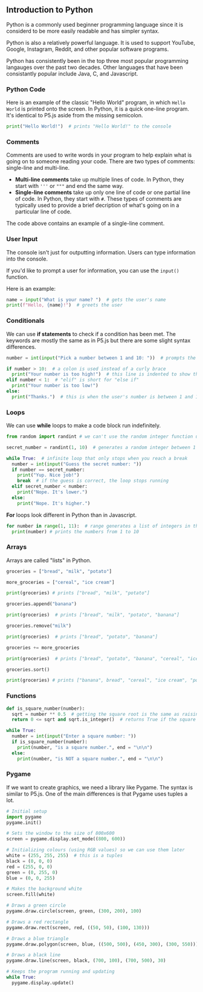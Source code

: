 ## Introduction to Python



Python is a commonly used beginner programming language since it is considerd to be more easily readable and has simpler syntax.

Python is also a relatively powerful language. It is used to support YouTube, Google, Instagram, Reddit, and other popular software programs.

Python has consistently been in the top three most popular programming langauges over the past two decades. Other languages that have been consistantly popular include Java, C, and Javascript.

### Python Code

Here is an example of the classic "Hello World" program, in which `Hello World` is printed onto the screen. In Python, it is a quick one-line program. It's identical to P5.js aside from the missing semicolon.

```python
print("Hello World!")  # prints "Hello World!" to the console
```

### Comments

Comments are used to write words in your program to help explain what is going on to someone reading your code. There are two types of comments: single-line and multi-line.

- **Multi-line comments** take up multiple lines of code. In Python, they start with `'''` or `"""` and end the same way.
- **Single-line comments** take up only one line of code or one partial line of code. In Python, they start with `#`. These types of comments are typically used to provide a brief decription of what's going on in a particular line of code.

The code above contains an example of a single-line comment.

### User Input

The console isn't just for outputting information. Users can type information into the console.

If you'd like to prompt a user for information, you can use the `input()` function. 

Here is an example:

```python
name = input("What is your name? ")  # gets the user's name
print(f"Hello, {name}!")  # greets the user
```

### Conditionals

We can use **if statements** to check if a condition has been met. The keywords are mostly the same as in P5.js but there are some slight syntax differences.

```python
number = int(input("Pick a number between 1 and 10: "))  # prompts the user to enter a number

if number > 10:  # a colon is used instead of a curly brace
  print("Your number is too high!")  # this line is indented to show that it's in a new code block
elif number < 1:  # "elif" is short for "else if"
  print("Your number is too low!")
else:
  print("Thanks.")  # this is when the user's number is between 1 and 10
```

### Loops

We can use **while** loops to make a code block run indefinitely.

```python
from random import randint # we can't use the random integer function unless we import the random library first

secret_number = randint(1, 10)  # generates a random integer between 1 and 10

while True:  # infinite loop that only stops when you reach a break
  number = int(input("Guess the secret number: "))
  if number == secret_number:
    print("Yup. Nice job!")
    break  # if the guess is correct, the loop stops running 
  elif secret_number < number:
    print("Nope. It's lower.")
  else:
    print("Nope. It's higher.")
```

**For** loops look different in Python than in Javascript.

```python
for number in range(1, 11):  # range generates a list of integers in the specified range
  print(number) # prints the numbers from 1 to 10
```

### Arrays

Arrays are called "lists" in Python.

```python
groceries = ["bread", "milk", "potato"]

more_groceries = ["cereal", "ice cream"]

print(groceries) # prints ["bread", "milk", "potato"]

groceries.append("banana")

print(groceries)  # prints ["bread", "milk", "potato", "banana"]

groceries.remove("milk")

print(groceries)  # prints ["bread", "potato", "banana"]

groceries += more_groceries

print(groceries)  # prints ["bread", "potato", "banana", "cereal", "ice cream"]

groceries.sort()

print(groceries) # prints ["banana", bread", "cereal", "ice cream", "potato"]
```

### Functions

```python
def is_square_number(number):
  sqrt = number ** 0.5  # getting the square root is the same as raising it to the power of half
  return 0 <= sqrt and sqrt.is_integer()  # returns True if the square root is a positive integer and False otherwise

while True: 
  number = int(input("Enter a square number: "))
  if is_square_number(number):
    print(number, "is a square number.", end = "\n\n")
  else:
    print(number, "is NOT a square number.", end = "\n\n")
```

### Pygame

If we want to create graphics, we need a library like Pygame. The syntax is similar to P5.js. One of the main differences is that Pygame uses tuples a lot.

```python
# Initial setup
import pygame
pygame.init()

# Sets the window to the size of 800x600
screen = pygame.display.set_mode((800, 600))

# Initializing colours (using RGB values) so we can use them later
white = (255, 255, 255)  # this is a tuples
black = (0, 0, 0)
red = (255, 0, 0)
green = (0, 255, 0)
blue = (0, 0, 255)

# Makes the background white
screen.fill(white)

# Draws a green circle
pygame.draw.circle(screen, green, (300, 200), 100)

# Draws a red rectangle
pygame.draw.rect(screen, red, ((50, 50), (100, 130)))

# Draws a blue triangle
pygame.draw.polygon(screen, blue, ((500, 500), (450, 300), (300, 550)))

# Draws a black line
pygame.draw.line(screen, black, (700, 100), (700, 500), 30)

# Keeps the program running and updating
while True:
  pygame.display.update()
```
